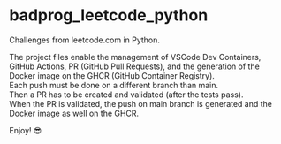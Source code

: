# badprog_leetcode_python

Challenges from leetcode.com in Python.  

The project files enable the management of VSCode Dev Containers, GitHub Actions, PR (GitHub Pull Requests), and the generation of the Docker image on the GHCR (GitHub Container Registry).  
Each push must be done on a different branch than main.  
Then a PR has to be created and validated (after the tests pass).  
When the PR is validated, the push on main branch is generated and the Docker image as well on the GHCR.  

Enjoy! 😎
